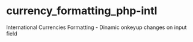 # currency_formatting_php-intl
International Currencies Formatting - Dinamic onkeyup changes on input field
